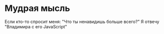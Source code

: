 # Мудрая мысль

Если кто-то спросит меня: "Что ты ненавидишь больше всего?"
Я отвечу "Владимира с его JavaScript"
